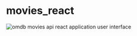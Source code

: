 # movies_react

![omdb movies api react application user interface](pavan6476252.github.io/assets/interface_react_movies.png)
